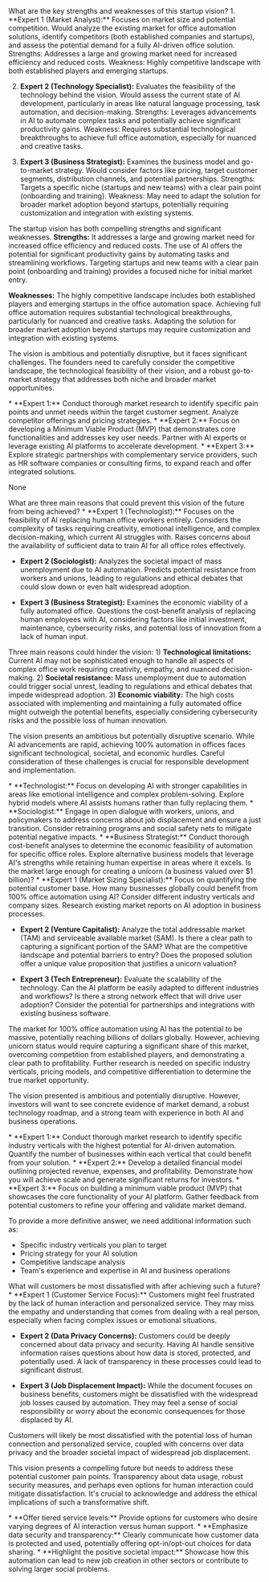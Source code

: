 <reply>
<question>What are the key strengths and weaknesses of this startup vision?</question>

<steps>
1. **Expert 1 (Market Analyst):** Focuses on market size and potential competition.  Would analyze the existing market for office automation solutions, identify competitors (both established companies and startups), and assess the potential demand for a fully AI-driven office solution. Strengths: Addresses a large and growing market need for increased efficiency and reduced costs. Weakness: Highly competitive landscape with both established players and emerging startups.

2. **Expert 2 (Technology Specialist):** Evaluates the feasibility of the technology behind the vision. Would assess the current state of AI development, particularly in areas like natural language processing, task automation, and decision-making. Strengths: Leverages advancements in AI to automate complex tasks and potentially achieve significant productivity gains. Weakness: Requires substantial technological breakthroughs to achieve full office automation, especially for nuanced and creative tasks.

3. **Expert 3 (Business Strategist):** Examines the business model and go-to-market strategy. Would consider factors like pricing, target customer segments, distribution channels, and potential partnerships. Strengths: Targets a specific niche (startups and new teams) with a clear pain point (onboarding and training). Weakness: May need to adapt the solution for broader market adoption beyond startups, potentially requiring customization and integration with existing systems.

</steps>

<answer>The startup vision has both compelling strengths and significant weaknesses. 
**Strengths:** It addresses a large and growing market need for increased office efficiency and reduced costs. The use of AI offers the potential for significant productivity gains by automating tasks and streamlining workflows. Targeting startups and new teams with a clear pain point (onboarding and training) provides a focused niche for initial market entry.

**Weaknesses:** The highly competitive landscape includes both established players and emerging startups in the office automation space. Achieving full office automation requires substantial technological breakthroughs, particularly for nuanced and creative tasks. Adapting the solution for broader market adoption beyond startups may require customization and integration with existing systems.</answer>

<comments>The vision is ambitious and potentially disruptive, but it faces significant challenges. The founders need to carefully consider the competitive landscape, the technological feasibility of their vision, and a robust go-to-market strategy that addresses both niche and broader market opportunities.</comments>

<hints>
* **Expert 1:** Conduct thorough market research to identify specific pain points and unmet needs within the target customer segment. Analyze competitor offerings and pricing strategies.
* **Expert 2:** Focus on developing a Minimum Viable Product (MVP) that demonstrates core functionalities and addresses key user needs. Partner with AI experts or leverage existing AI platforms to accelerate development.
* **Expert 3:** Explore strategic partnerships with complementary service providers, such as HR software companies or consulting firms, to expand reach and offer integrated solutions.</hints>

<needs-answers>None</needs-answers>
</reply>

<reply>
<question>What are three main reasons that could prevent this vision of the future from being achieved?</question>

<steps>
* **Expert 1 (Technologist):** Focuses on the feasibility of AI replacing human office workers entirely. Considers the complexity of tasks requiring creativity, emotional intelligence, and complex decision-making, which current AI struggles with.  Raises concerns about the availability of sufficient data to train AI for all office roles effectively.

* **Expert 2 (Sociologist):** Analyzes the societal impact of mass unemployment due to AI automation. Predicts potential resistance from workers and unions, leading to regulations and ethical debates that could slow down or even halt widespread adoption.

* **Expert 3 (Business Strategist):** Examines the economic viability of a fully automated office. Questions the cost-benefit analysis of replacing human employees with AI, considering factors like initial investment, maintenance, cybersecurity risks, and potential loss of innovation from a lack of human input.
</steps>

<answer>Three main reasons could hinder the vision: 1) **Technological limitations:** Current AI may not be sophisticated enough to handle all aspects of complex office work requiring creativity, empathy, and nuanced decision-making.  2) **Societal resistance:** Mass unemployment due to automation could trigger social unrest, leading to regulations and ethical debates that impede widespread adoption. 3) **Economic viability:** The high costs associated with implementing and maintaining a fully automated office might outweigh the potential benefits, especially considering cybersecurity risks and the possible loss of human innovation.</answer>

<comments>The vision presents an ambitious but potentially disruptive scenario. While AI advancements are rapid, achieving 100% automation in offices faces significant technological, societal, and economic hurdles. Careful consideration of these challenges is crucial for responsible development and implementation.</comments>

<hints>
* **Technologist:** Focus on developing AI with stronger capabilities in areas like emotional intelligence and complex problem-solving. Explore hybrid models where AI assists humans rather than fully replacing them.
* **Sociologist:** Engage in open dialogue with workers, unions, and policymakers to address concerns about job displacement and ensure a just transition. Consider retraining programs and social safety nets to mitigate potential negative impacts.
* **Business Strategist:** Conduct thorough cost-benefit analyses to determine the economic feasibility of automation for specific office roles. Explore alternative business models that leverage AI's strengths while retaining human expertise in areas where it excels.

</hints>


</reply>

<reply>
<question>Is the market large enough for creating a unicorn (a business valued over $1 billion)?</question>

<steps>
* **Expert 1 (Market Sizing Specialist):**  Focus on quantifying the potential customer base. How many businesses globally could benefit from 100% office automation using AI? Consider different industry verticals and company sizes. Research existing market reports on AI adoption in business processes.

* **Expert 2 (Venture Capitalist):** Analyze the total addressable market (TAM) and serviceable available market (SAM).  Is there a clear path to capturing a significant portion of the SAM? What are the competitive landscape and potential barriers to entry? Does the proposed solution offer a unique value proposition that justifies a unicorn valuation?

* **Expert 3 (Tech Entrepreneur):** Evaluate the scalability of the technology. Can the AI platform be easily adapted to different industries and workflows? Is there a strong network effect that will drive user adoption? Consider the potential for partnerships and integrations with existing business software.
</steps>

<answer>The market for 100% office automation using AI has the potential to be massive, potentially reaching billions of dollars globally. However, achieving unicorn status would require capturing a significant share of this market, overcoming competition from established players, and demonstrating a clear path to profitability.  Further research is needed on specific industry verticals, pricing models, and competitive differentiation to determine the true market opportunity.</answer>

<comments>The vision presented is ambitious and potentially disruptive. However, investors will want to see concrete evidence of market demand, a robust technology roadmap, and a strong team with experience in both AI and business operations. </comments>

<hints>
* **Expert 1:** Conduct thorough market research to identify specific industry verticals with the highest potential for AI-driven automation. Quantify the number of businesses within each vertical that could benefit from your solution.
* **Expert 2:** Develop a detailed financial model outlining projected revenue, expenses, and profitability. Demonstrate how you will achieve scale and generate significant returns for investors.
* **Expert 3:** Focus on building a minimum viable product (MVP) that showcases the core functionality of your AI platform. Gather feedback from potential customers to refine your offering and validate market demand.</hints>

<needs-answers>To provide a more definitive answer, we need additional information such as:

* Specific industry verticals you plan to target
* Pricing strategy for your AI solution
* Competitive landscape analysis
* Team's experience and expertise in AI and business operations</needs-answers> 


</reply>

<reply>
<question>What will customers be most dissatisfied with after achieving such a future?</question>

<steps>
* **Expert 1 (Customer Service Focus):** Customers might feel frustrated by the lack of human interaction and personalized service. They may miss the empathy and understanding that comes from dealing with a real person, especially when facing complex issues or emotional situations.

* **Expert 2 (Data Privacy Concerns):**  Customers could be deeply concerned about data privacy and security. Having AI handle sensitive information raises questions about how data is stored, protected, and potentially used. A lack of transparency in these processes could lead to significant distrust.

* **Expert 3 (Job Displacement Impact):** While the document focuses on business benefits, customers might be dissatisfied with the widespread job losses caused by automation. They may feel a sense of social responsibility or worry about the economic consequences for those displaced by AI.
</steps>

<answer>Customers will likely be most dissatisfied with the potential loss of human connection and personalized service, coupled with concerns over data privacy and the broader societal impact of widespread job displacement.</answer>

<comments>This vision presents a compelling future but needs to address these potential customer pain points. Transparency about data usage, robust security measures, and perhaps even options for human interaction could mitigate dissatisfaction.  It's crucial to acknowledge and address the ethical implications of such a transformative shift.</comments>

<hints>
* **Offer tiered service levels:** Provide options for customers who desire varying degrees of AI interaction versus human support.
* **Emphasize data security and transparency:** Clearly communicate how customer data is protected and used, potentially offering opt-in/opt-out choices for data sharing.
* **Highlight the positive societal impact:** Showcase how this automation can lead to new job creation in other sectors or contribute to solving larger social problems.

</hints> 


<needs-answers></needs-answers>
</reply>

